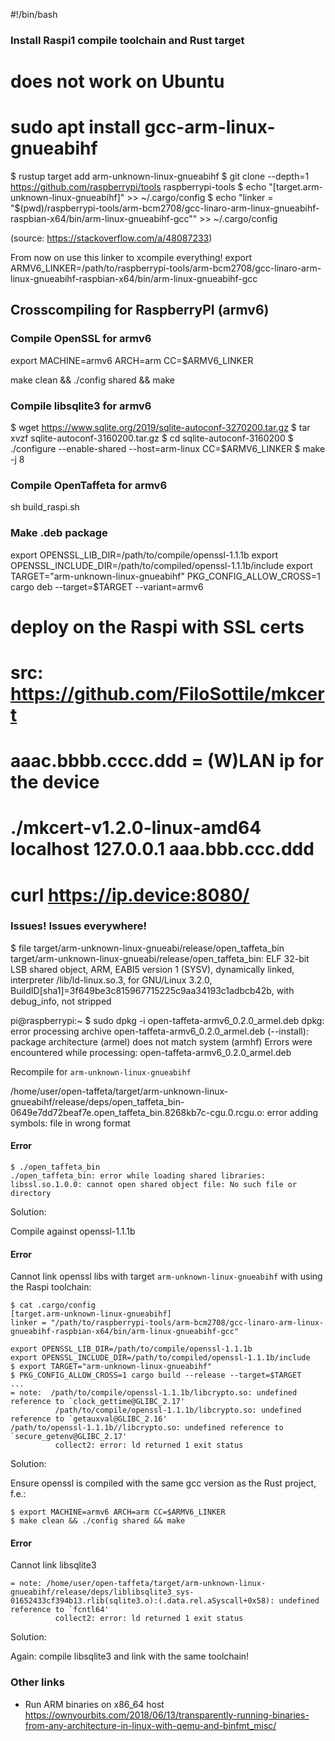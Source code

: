 #!/bin/bash

### Install Raspi1 compile toolchain and Rust target

# does not work on Ubuntu
# sudo apt install gcc-arm-linux-gnueabihf

$ rustup target add arm-unknown-linux-gnueabihf
$ git clone --depth=1 https://github.com/raspberrypi/tools raspberrypi-tools
$ echo "[target.arm-unknown-linux-gnueabihf]" >> ~/.cargo/config
$ echo "linker = \"$(pwd)/raspberrypi-tools/arm-bcm2708/gcc-linaro-arm-linux-gnueabihf-raspbian-x64/bin/arm-linux-gnueabihf-gcc\"" >> ~/.cargo/config

(source: https://stackoverflow.com/a/48087233)

From now on use this linker to xcompile everything!
export ARMV6_LINKER=/path/to/raspberrypi-tools/arm-bcm2708/gcc-linaro-arm-linux-gnueabihf-raspbian-x64/bin/arm-linux-gnueabihf-gcc

## Crosscompiling for RaspberryPI (armv6)

### Compile OpenSSL for armv6

export MACHINE=armv6 ARCH=arm CC=$ARMV6_LINKER

make clean && ./config shared && make

### Compile libsqlite3 for armv6

$ wget https://www.sqlite.org/2019/sqlite-autoconf-3270200.tar.gz
$ tar xvzf sqlite-autoconf-3160200.tar.gz
$ cd sqlite-autoconf-3160200
$ ./configure --enable-shared --host=arm-linux CC=$ARMV6_LINKER
$ make -j 8

### Compile OpenTaffeta for armv6

sh build_raspi.sh

### Make .deb package

export OPENSSL_LIB_DIR=/path/to/compile/openssl-1.1.1b
export OPENSSL_INCLUDE_DIR=/path/to/compiled/openssl-1.1.1b/include
export TARGET="arm-unknown-linux-gnueabihf"
PKG_CONFIG_ALLOW_CROSS=1 cargo deb --target=$TARGET --variant=armv6

# deploy on the Raspi with SSL certs
# src: https://github.com/FiloSottile/mkcert
# aaac.bbbb.cccc.ddd = (W)LAN ip for the device
# ./mkcert-v1.2.0-linux-amd64 localhost 127.0.0.1 aaa.bbb.ccc.ddd

# curl https://ip.device:8080/

### Issues! Issues everywhere!

$ file target/arm-unknown-linux-gnueabi/release/open_taffeta_bin
target/arm-unknown-linux-gnueabi/release/open_taffeta_bin: ELF 32-bit LSB shared object, ARM, EABI5 version 1 (SYSV), dynamically linked, interpreter /lib/ld-linux.so.3, for GNU/Linux 3.2.0, BuildID[sha1]=3f649be3c815967715225c9aa34193c1adbcb42b, with debug_info, not stripped

pi@raspberrypi:~ $ sudo dpkg -i open-taffeta-armv6_0.2.0_armel.deb
dpkg: error processing archive open-taffeta-armv6_0.2.0_armel.deb (--install):
package architecture (armel) does not match system (armhf)
Errors were encountered while processing:
open-taffeta-armv6_0.2.0_armel.deb

Recompile for `arm-unknown-linux-gnueabihf`

/home/user/open-taffeta/target/arm-unknown-linux-gnueabihf/release/deps/open_taffeta_bin-0649e7dd72beaf7e.open_taffeta_bin.8268kb7c-cgu.0.rcgu.o: error adding symbols: file in wrong format

#### Error
```
$ ./open_taffeta_bin
./open_taffeta_bin: error while loading shared libraries: libssl.so.1.0.0: cannot open shared object file: No such file or directory
```

Solution:

Compile against openssl-1.1.1b

#### Error

Cannot link openssl libs with target `arm-unknown-linux-gnueabihf` with using the Raspi toolchain:
```
$ cat .cargo/config
[target.arm-unknown-linux-gnueabihf]
linker = "/path/to/raspberrypi-tools/arm-bcm2708/gcc-linaro-arm-linux-gnueabihf-raspbian-x64/bin/arm-linux-gnueabihf-gcc"

export OPENSSL_LIB_DIR=/path/to/compile/openssl-1.1.1b
export OPENSSL_INCLUDE_DIR=/path/to/compiled/openssl-1.1.1b/include
$ export TARGET="arm-unknown-linux-gnueabihf"
$ PKG_CONFIG_ALLOW_CROSS=1 cargo build --release --target=$TARGET
...
= note:  /path/to/compile/openssl-1.1.1b/libcrypto.so: undefined reference to `clock_gettime@GLIBC_2.17'
          /path/to/compile/openssl-1.1.1b/libcrypto.so: undefined reference to `getauxval@GLIBC_2.16'
/path/to/openssl-1.1.1b//libcrypto.so: undefined reference to `secure_getenv@GLIBC_2.17'
          collect2: error: ld returned 1 exit status
```

Solution:

Ensure openssl is compiled with the same gcc version as the Rust project, f.e.:
```
$ export MACHINE=armv6 ARCH=arm CC=$ARMV6_LINKER
$ make clean && ./config shared && make
```

#### Error

Cannot link libsqlite3

```
= note: /home/user/open-taffeta/target/arm-unknown-linux-gnueabihf/release/deps/liblibsqlite3_sys-01652433cf394b13.rlib(sqlite3.o):(.data.rel.aSyscall+0x58): undefined reference to `fcntl64'
          collect2: error: ld returned 1 exit status
```

Solution:

Again: compile libsqlite3 and link with the same toolchain!

### Other links

- Run ARM binaries on x86_64 host
https://ownyourbits.com/2018/06/13/transparently-running-binaries-from-any-architecture-in-linux-with-qemu-and-binfmt_misc/
